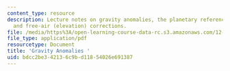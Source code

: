 ```yaml
---
content_type: resource
description: Lecture notes on gravity anomalies, the planetary reference gravity field,
  and free-air (elevation) corrections.
file: /media/https%3A/open-learning-course-data-rc.s3.amazonaws.com/12-002-physics-and-chemistry-of-the-terrestrial-planets-fall-2008/bdcc2be342136c9bd11854026e691387_MIT12_002f08_lec27_28.pdf
file_type: application/pdf
resourcetype: Document
title: 'Gravity Anomalies '
uid: bdcc2be3-4213-6c9b-d118-54026e691387
---
```

